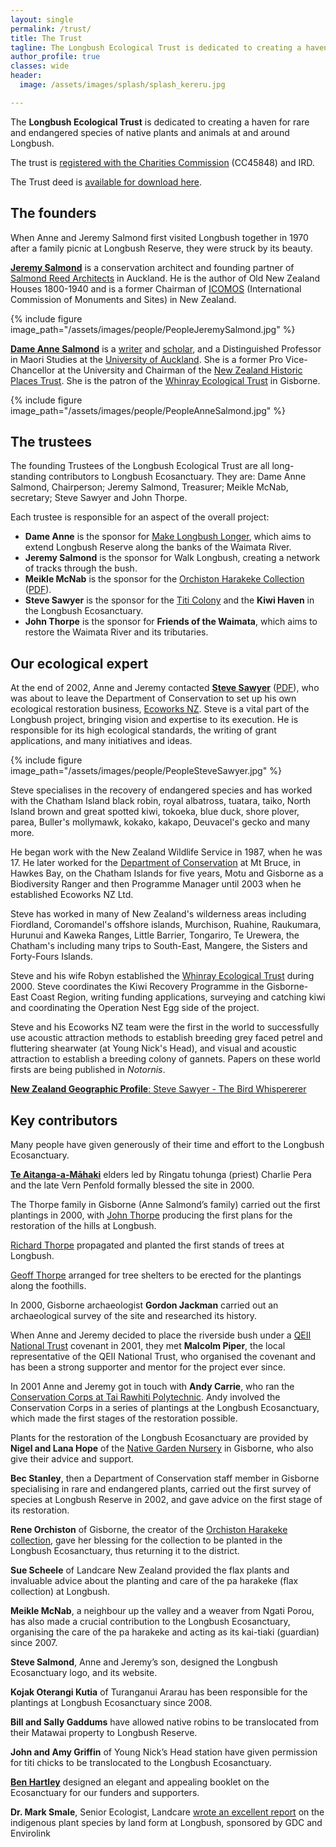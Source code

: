 ```yaml
---
layout: single
permalink: /trust/
title: The Trust
tagline: The Longbush Ecological Trust is dedicated to creating a haven for rare and endangered species of native plants and animals at and around Longbush.
author_profile: true
classes: wide
header:
  image: /assets/images/splash/splash_kereru.jpg

---
```


The **Longbush Ecological Trust** is dedicated to creating a haven for rare and endangered species of native plants and animals at and around Longbush.

The trust is [registered with the Charities Commission](http://www.register.charities.govt.nz/CharitiesRegister/ViewCharity?accountId=4a114aba-0cc6-df11-bb8e-00155d741101&searchId=bcc3d78c-b2c2-4e64-a530-e13cbc2928da) (CC45848) and IRD. 

The Trust deed is [available for download here](/assets/documents/SignedTrustDeed.pdf).

## The founders

When Anne and Jeremy Salmond first visited Longbush together in 1970 after a family picnic at Longbush Reserve, they were struck by its beauty.

**[Jeremy Salmond](https://salmondreed.co.nz/about#jeremy-salmond)** is a conservation architect and founding partner of [Salmond Reed Architects](http://salmondreed.co.nz/) in Auckland. He is the author of Old New Zealand Houses 1800-1940 and is a former Chairman of [ICOMOS](http://www.icomos.org.nz/) (International Commission of Monuments and Sites) in New Zealand.

{% include figure image_path="/assets/images/people/PeopleJeremySalmond.jpg" %}

**[Dame Anne Salmond](http://en.wikipedia.org/wiki/Anne_Salmond)** is a [writer](http://www.bookcouncil.org.nz/writers/salmondanne.html) and [scholar](https://en.wikipedia.org/wiki/Anne_Salmond), and a Distinguished Professor in Maori Studies at the [University of Auckland](http://www.auckland.ac.nz/uoa/). She is a former Pro Vice-Chancellor at the University and Chairman of the [New Zealand Historic Places Trust](http://www.historic.org.nz/). She is the patron of the [Whinray Ecological Trust](http://www.kiwisforkiwi.org/what-we-do/who-are-kiwis-for-kiwi/community-efforts/east-coast/whinray/) in Gisborne.

{% include figure image_path="/assets/images/people/PeopleAnneSalmond.jpg" %}


## The trustees

The founding Trustees of the Longbush Ecological Trust are all long-standing contributors to Longbush Ecosanctuary. They are: Dame Anne Salmond, Chairperson; Jeremy Salmond, Treasurer; Meikle McNab, secretary; Steve Sawyer and John Thorpe.

Each trustee is responsible for an aspect of the overall project:

- **Dame Anne** is the sponsor for [Make Longbush Longer](/assets/documents/MakeLongbushLonger.pdf), which aims to extend Longbush Reserve along the banks of the Waimata River.
- **Jeremy Salmond** is the sponsor for Walk Longbush, creating a network of tracks through the bush.
- **Meikle McNab** is the sponsor for the [Orchiston Harakeke Collection](http://www.landcareresearch.co.nz/research/biosystematics/plants/harakeke/) ([PDF](/assets/documents/Harakeke.pdf)).
- **Steve Sawyer** is the sponsor for the [Titi Colony](/assets/documents/LongbushTitiColony.pdf) and the **Kiwi Haven** in the Longbush Ecosanctuary.
- **John Thorpe** is the sponsor for **Friends of the Waimata**, which aims to restore the Waimata River and its tributaries.


## Our ecological expert

At the end of 2002, Anne and Jeremy contacted **[Steve Sawyer](/assets/documents/TheBirdWhispererSteveSawyer.pdf)** ([PDF]((/assets/documents/TheBirdWhispererSteveSawyer.pdf))), who was about to leave the Department of Conservation to set up his own ecological restoration business, [Ecoworks NZ](http://www.ecoworks.co.nz/). Steve is a vital part of the Longbush project, bringing vision and expertise to its execution. He is responsible for its high ecological standards, the writing of grant applications, and many initiatives and ideas.

{% include figure image_path="/assets/images/people/PeopleSteveSawyer.jpg" %}

Steve specialises in the recovery of endangered species and has worked with the Chatham Island black robin, royal albatross, tuatara, taiko, North Island brown and great spotted kiwi, tokoeka, blue duck, shore plover, parea, Buller's mollymawk, kokako, kakapo, Deuvacel's gecko and many more. 

He began work with the New Zealand Wildlife Service in 1987, when he was 17. He later worked for the [Department of Conservation](http://www.doc.govt.nz/) at Mt Bruce, in Hawkes Bay, on the Chatham Islands for five years, Motu and Gisborne as a Biodiversity Ranger and then Programme Manager until 2003 when he established Ecoworks NZ Ltd. 

Steve has worked in many of New Zealand's wilderness areas including Fiordland, Coromandel's offshore islands, Murchison, Ruahine, Raukumara, Hurunui and Kaweka Ranges, Little Barrier, Tongariro, Te Urewera, the Chatham's including many trips to South-East, Mangere, the Sisters and Forty-Fours Islands.

Steve and his wife Robyn established the [Whinray Ecological Trust](https://www.kiwisforkiwi.org/what-we-do/who-are-kiwis-for-kiwi/community-efforts/east-coast/whinray/) during 2000.  Steve coordinates the Kiwi Recovery Programme in the Gisborne-East Coast Region, writing funding applications, surveying and catching kiwi and coordinating the Operation Nest Egg side of the project.

Steve and his Ecoworks NZ team were the first in the world to successfully use acoustic attraction methods to establish breeding grey faced petrel and fluttering shearwater (at Young Nick's Head), and visual and acoustic attraction to establish a breeding colony of gannets.  Papers on these world firsts are being published in _Notornis_.

[**New Zealand Geographic Profile**: Steve Sawyer - The Bird Whispererer](/assets/documents/TheBirdWhispererSteveSawyer.pdf)


## Key contributors

Many people have given generously of their time and effort to the Longbush Ecosanctuary.

**[Te Aitanga-a-Māhaki](http://www.mahaki.com/)** elders led by Ringatu tohunga (priest) Charlie Pera and the late Vern Penfold formally blessed the site in 2000.

The Thorpe family in Gisborne (Anne Salmond’s family) carried out the first plantings in 2000, with [John Thorpe](http://www.nzwine.com/winery/longbush-wines/) producing the first plans for the restoration of the hills at Longbush.

[Richard Thorpe](http://www.waimatacheese.co.nz/page1051178.aspx) propagated and planted the first stands of trees at Longbush.

[Geoff Thorpe](http://www.riversun.co.nz/geoff-thorpe/) arranged for tree shelters to be erected for the plantings along the foothills.

In 2000, Gisborne archaeologist **Gordon Jackman** carried out an archaeological survey of the site and researched its history.

When Anne and Jeremy decided to place the riverside bush under a [QEII National Trust](http://www.qe2.org.nz/) covenant in 2001, they met **Malcolm Piper**, the local representative of the QEII National Trust, who organised the covenant and has been a strong supporter and mentor for the project ever since.

In 2001 Anne and Jeremy got in touch with **Andy Carrie**, who ran the [Conservation Corps at Tai Rawhiti Polytechnic](http://www.conjobs.co.nz/content/view/631/69/). Andy involved the Conservation Corps in a series of plantings at the Longbush Ecosanctuary, which made the first stages of the restoration possible.

Plants for the restoration of the Longbush Ecosanctuary are provided by **Nigel and Lana Hope** of the [Native Garden Nursery](http://www.nativegarden.co.nz/about.php) in Gisborne, who also give their advice and support.

**Bec Stanley**, then a Department of Conservation staff member in Gisborne specialising in rare and endangered plants, carried out the first survey of species at Longbush Reserve in 2002, and gave advice on the first stage of its restoration.

**Rene Orchiston** of Gisborne, the creator of the [Orchiston Harakeke collection](http://www.landcareresearch.co.nz/research/biosystematics/plants/harakeke/), gave her blessing for the collection to be planted in the Longbush Ecosanctuary, thus returning it to the district.

**Sue Scheele** of Landcare New Zealand provided the flax plants and invaluable advice about the planting and care of the pa harakeke (flax collection) at Longbush.

**Meikle McNab**, a neighbour up the valley and a weaver from Ngati Porou, has also made a crucial contribution to the Longbush Ecosanctuary, organising the care of the pa harakeke and acting as its kai-tiaki (guardian) since 2007.

**Steve Salmond**, Anne and Jeremy’s son, designed the Longbush Ecosanctuary logo, and its website.

**Kojak Oterangi Kutia** of Turanganui Ararau has been responsible for the plantings at Longbush Ecosanctuary since 2008.

**Bill and Sally Gaddums** have allowed native robins to be translocated from their Matawai property to Longbush Reserve.

**John and Amy Griffin** of Young Nick’s Head station have given permission for titi chicks to be translocated to the Longbush Ecosanctuary.

**[Ben Hartley](mailto:ben-hartley@live.com)** designed an elegant and appealing booklet on the Ecosanctuary for our funders and supporters.

**Dr. Mark Smale**, Senior Ecologist, Landcare [wrote an excellent report](/assets/documents/LongbushEcosanctuaryFloraAndVegetationByLandform.pdf) on the indigenous plant species by land form at Longbush, sponsored by GDC and Envirolink